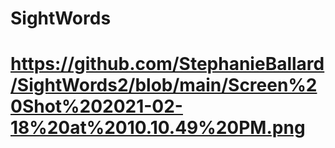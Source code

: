 # SightWords

# https://github.com/StephanieBallard/SightWords2/blob/main/Screen%20Shot%202021-02-18%20at%2010.10.49%20PM.png
